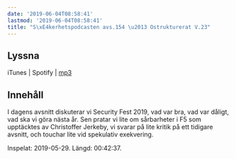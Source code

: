 ```yaml
---
date: '2019-06-04T08:58:41'
lastmod: '2019-06-04T08:58:41'
title: "S\xE4kerhetspodcasten avs.154 \u2013 Ostrukturerat V.23"
---
```

## Lyssna

iTunes \| Spotify \| [mp3](http://traffic.libsyn.com/sakerhetspodcasten/2019-05-29_Ostrukturerat.mp3)

## Innehåll

I dagens avsnitt diskuterar vi Security Fest 2019, vad var bra, vad var dåligt, vad
ska vi göra nästa år. Sen pratar vi lite om sårbarheter i F5 som upptäcktes av Christoffer
Jerkeby, vi svarar på lite kritik på ett tidigare avsnitt, och touchar lite vid spekulativ
exekvering.

Inspelat: 2019-05-29. Längd: 00:42:37.

